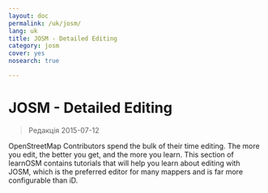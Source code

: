 ```yaml
---
layout: doc
permalink: /uk/josm/
lang: uk
title: JOSM - Detailed Editing
category: josm
cover: yes
nosearch: true

---
```


JOSM - Detailed Editing
================

> Редакція 2015-07-12  

OpenStreetMap Contributors spend the bulk of their time editing. The more you
edit, the better you get, and the more you learn. This section of learnOSM
contains tutorials that will help you learn about editing with JOSM, which is the preferred editor for many mappers and is far more configurable than iD.